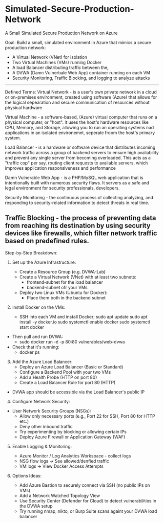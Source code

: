 # Simulated-Secure-Production-Network
A Small Simulated Secure Production Network on Azure 

Goal: Build a small, simulated environment in Azure that mimics a secure production network:
- A Virtual Network (VNet) for isolation
- Two Virtual Machines (VMs) running Docker
- A load Balancer distributing traffic between the,
- A DVWA (Damn Vulnerbale Web App) container running on each VM
- Security Monitoring, Traffic Blocking, and logging to analyze attacks
---------------------------------------------------------------------------------------

Defined Terms: 
Virtual Network - is a user's own private network in a cloud or on-premises environment, created using software (Azure) that allows for the logical sepearation and secure communication of resources without physical hardware 

Virtual Machine - a software-based, (Azure) virtual computer that runs on a physical computer, or "host". It uses the host's hardware resources like CPU, Memory, and Storage, allowing you to run an operating systems nad applications in an isolated environemnt, seperate froom the host's primary system.

Load Balancer - is a hardware or software device that distributes incoming network traffic across a group of backend servers to ensure high avaliability and prevent any single server from becoming overloaded. This acts as a "traffic cop" per say, routing client requests to avaliable servers, which improves application responsiveness and performance

Damn Vulnerable Web App - is a PHP/MySQL web application that is intentionally built with numerous security flaws. It servers as a safe and legal environment for security professionals, developers. 

Security Monitoring - the continuous process of collecting analyzing, and responding to security-related information to detect threats in real time. 

Traffic Blocking - the process of preventing data from reaching its destination by using security devices like firewalls, which filter network traffic based on predefined rules. 
-----------------------------------------------------------------------------------------------

Step-by-Step Breakdown: 

1. Set up the Azure Infrastructure:
   - Create a Resource Group (e.g. DVWA-Lab)
   - Create a Virtual Network (VNet) with at least two subnets:
     - frontend-subnet for the load balancer
     - backend-subnet ofr your VMs
   - Deploy two Linux VMs (Ubuntu for Docker):
     - Place them both in the backend subnet

2. Install Docker on the VMs:
   - SSH into each VM and install Docker;
     sudo apt update
     sudo apt install -y docker.io
     sudo systemctl enable docker
     sudo systemctl start docker
  - Then pull and run DVWA:
    - sudo docker run -d -p 80:80 vulnerables/web-dvwa
  - Check that it's running:
    - docker ps

3. Add the Azure Load Balancer:
   - Deploy an Azure Load Balancer (Basic or Standard)
   - Configure a Backend Pool with your two VMs
   - Add a Health Probe (HTTP on port 80)
   - Create a Load Balancer Rule for port 80 (HTTP)
 - DVWA app should be accessible via the Load Balancer's public IP


4. Configure Network Security:
- User Network Security Groups (NSGs):
  - Allow only necessary ports (e.g., Port 22 for SSH, Port 80 for HTTP etc.)
  - Deny other inbound traffic
  - Try experimenting by blocking or allowing certain IPs
  - Deploy Azure Firewall or Application Gateway (WAF)

5. Enable Logging & Monitoring:
   - Azure Monitor / Log Analytics Workspace - collect logs
   - NSG flow logs -> See allowed/denfied traffic
   - VM logs -> View Docker Access Attempts
  
6. Options Ideas:
   - Add Azure Bastion to securely connect via SSH (no public IPs on VMs)
   - Add a Network Watched Topology View
   - Use Security Center (Defender for Cloud) to detect vulnerabilities in the DVWA setup
   - Try running nmap, nikto, or Burp Suite scans againt your DVWA load balancer
  
        
